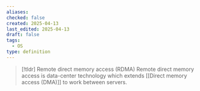 ```yaml
---
aliases: 
checked: false
created: 2025-04-13
last_edited: 2025-04-13
draft: false
tags:
  - OS
type: definition
---
```

>[!tldr] Remote direct memory access (RDMA)
> Remote direct memory access is data-center technology which extends [[Direct memory access (DMA)]] to work between servers. 

